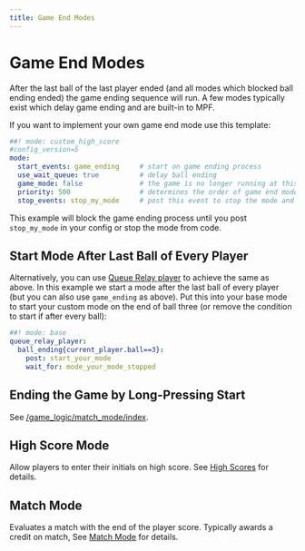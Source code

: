 ```yaml
---
title: Game End Modes
---
```


# Game End Modes


After the last ball of the last player ended (and all modes which
blocked ball ending ended) the game ending sequence will run. A few
modes typically exist which delay game ending and are built-in to MPF.

If you want to implement your own game end mode use this template:

``` yaml
##! mode: custom_high_score
#config_version=5
mode:
  start_events: game_ending     # start on game ending process
  use_wait_queue: true          # delay ball ending
  game_mode: false              # the game is no longer running at this point
  priority: 500                 # determines the order of game end modes
  stop_events: stop_my_mode     # post this event to stop the mode and continue the game ending process
```

This example will block the game ending process until you post
`stop_my_mode` in your config or stop the mode from code.

## Start Mode After Last Ball of Every Player

Alternatively, you can use
[Queue Relay player](../config_players/queue_relay_player.md) to
achieve the same as above. In this example we start a mode after the
last ball of every player (but you can also use `game_ending` as above).
Put this into your base mode to start your custom mode on the end of
ball three (or remove the condition to start if after every ball):

``` yaml
##! mode: base
queue_relay_player:
  ball_ending{current_player.ball==3}:
    post: start_your_mode
    wait_for: mode_your_mode_stopped
```

## Ending the Game by Long-Pressing Start

See [/game_logic/match_mode/index](../cookbook/long_presssing_start_to_end_game.md).

## High Score Mode

Allow players to enter their initials on high score. See
[High Scores](../game_logic/high_scores/index.md) for
details.

## Match Mode

Evaluates a match with the end of the player score. Typically awards a
credit on match, See [Match Mode](../game_logic/match_mode.md) for details.

